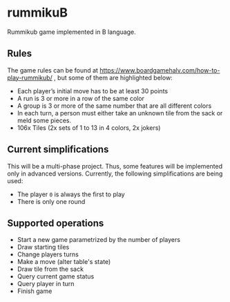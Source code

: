 # rummikuB
Rummikub game implemented in B language.

## Rules
The game rules can be found at https://www.boardgamehalv.com/how-to-play-rummikub/ , but some of them are highlighted below:
- Each player’s initial move has to be at least 30 points
- A run is 3 or more in a row of the same color
- A group is 3 or more of the same number that are all different colors 
- In each turn, a person must either take an unknown tile from the sack or meld some pieces.
- 106x Tiles (2x sets of 1 to 13 in 4 colors, 2x jokers)

## Current simplifications
This will be a multi-phase project. Thus, some features will be implemented only in advanced versions. 
Currently, the following simplifications are being used:
- The player `0` is always the first to play
- There is only one round

## Supported operations
- Start a new game parametrized by the number of players
- Draw starting tiles
- Change players turns
- Make a move (alter table's state)
- Draw tile from the sack
- Query current game status
- Query player in turn
- Finish game
